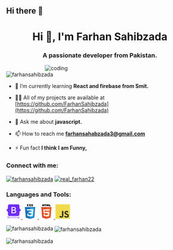 ## Hi there 👋
<h1 align="center">Hi 👋, I'm Farhan Sahibzada</h1>
<h3 align="center">A passionate developer from Pakistan.</h3>
<img align="right" alt="coding" width="400" src="https://camo.githubusercontent.com/7de37139d0b4c1ce40865e799b446c0e963a3dd8fb68d239707237c40604fa3d/68747470733a2f2f63646e2e6472696262626c652e636f6d2f75736572732f3733303730332f73637265656e73686f74732f363538313234332f6176656e746f2e676966">

<p align="left"> <img src="https://komarev.com/ghpvc/?username=farhansahibzada&label=Profile%20views&color=0e75b6&style=flat" alt="farhansahibzada" /> </p>

- 🌱 I’m currently learning **React and firebase from Smit.**

- 👨‍💻 All of my projects are available at [https://github.com/FarhanSahibzada](https://github.com/FarhanSahibzada)

- 💬 Ask me about **javascript.**

- 📫 How to reach me **farhansahabzada3@gmail.com**

- ⚡ Fun fact **I think I am Funny,**

<h3 align="left">Connect with me:</h3>
<p align="left">
<a href="https://fb.com/farhansahibzada" target="blank"><img align="center" src="https://raw.githubusercontent.com/rahuldkjain/github-profile-readme-generator/master/src/images/icons/Social/facebook.svg" alt="farhansahibzada" height="30" width="40" /></a>
<a href="https://instagram.com/real_farhan22" target="blank"><img align="center" src="https://raw.githubusercontent.com/rahuldkjain/github-profile-readme-generator/master/src/images/icons/Social/instagram.svg" alt="real_farhan22" height="30" width="40" /></a>
</p>

<h3 align="left">Languages and Tools:</h3>
<p align="left"> <a href="https://getbootstrap.com" target="_blank" rel="noreferrer"> <img src="https://raw.githubusercontent.com/devicons/devicon/master/icons/bootstrap/bootstrap-plain-wordmark.svg" alt="bootstrap" width="40" height="40"/> </a> <a href="https://www.w3schools.com/css/" target="_blank" rel="noreferrer"> <img src="https://raw.githubusercontent.com/devicons/devicon/master/icons/css3/css3-original-wordmark.svg" alt="css3" width="40" height="40"/> </a> <a href="https://www.w3.org/html/" target="_blank" rel="noreferrer"> <img src="https://raw.githubusercontent.com/devicons/devicon/master/icons/html5/html5-original-wordmark.svg" alt="html5" width="40" height="40"/> </a> <a href="https://developer.mozilla.org/en-US/docs/Web/JavaScript" target="_blank" rel="noreferrer"> <img src="https://raw.githubusercontent.com/devicons/devicon/master/icons/javascript/javascript-original.svg" alt="javascript" width="40" height="40"/> </a> </p>

<p><img align="left" src="https://github-readme-stats.vercel.app/api/top-langs?username=farhansahibzada&show_icons=true&locale=en&layout=compact" alt="farhansahibzada" /></p>

<p>&nbsp;<img align="center" src="https://github-readme-stats.vercel.app/api?username=farhansahibzada&show_icons=true&locale=en" alt="farhansahibzada" /></p>

<p><img align="center" src="https://github-readme-streak-stats.herokuapp.com/?user=farhansahibzada&" alt="farhansahibzada" /></p>
